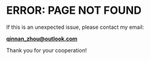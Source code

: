 # ERROR: PAGE NOT FOUND

If this is an unexpected issue, please contact my email:

**qinnan_zhou@outlook.com**

Thank you for your cooperation!

